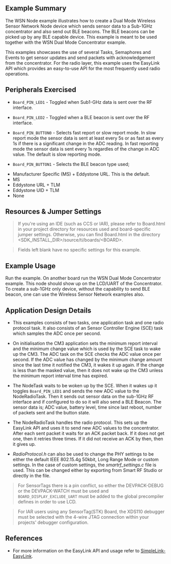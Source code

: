 ## Example Summary

The WSN Node example illustrates how to create a Dual Mode Wireless Sensor
Network Node device which sends sensor data to a Sub-1GHz concentrator and
also send out BLE beacons. The BLE beacons can be picked up by any BLE capable
device. This example is meant to be used together with the WSN Dual Mode
Concentrator example.

This examples showcases the use of several Tasks, Semaphores and Events to
get sensor updates and send packets with acknowledgement from the concentrator.
For the radio layer, this example uses the EasyLink API which provides an
easy-to-use API for the most frequently used radio operations.

## Peripherals Exercised

* `Board_PIN_LED1` - Toggled when Sub1-GHz data is sent over the RF interface.

* `Board_PIN_LED2` - Toggled when a BLE beacon is sent over the RF interface.

* `Board_PIN_BUTTON0` - Selects fast report or slow report mode. In slow report
mode the sensor data is sent at least every 5s or as fast as every 1s if there
is a significant change in the ADC reading. In fast reporting mode the sensor
data is sent every 1s regardles of the change in ADC value. The default is slow
reporting mode.

* `Board_PIN_BUTTON1` - Selects the BLE beacon type used;

 - Manufacturer Specific (MS) + Eddystone URL. This is the default.
 - MS
 - Eddystone URL + TLM
 - Eddystone UID + TLM
 - None

## Resources & Jumper Settings

> If you're using an IDE (such as CCS or IAR), please refer to Board.html in your project
directory for resources used and board-specific jumper settings. Otherwise, you can find
Board.html in the directory &lt;SDK_INSTALL_DIR&gt;/source/ti/boards/&lt;BOARD&gt;.

> Fields left blank have no specific settings for this example.

## Example Usage

Run the example. On another board run the WSN Dual Mode Concentrator example.
This node should show up on the LCD/UART of the Concentrator. To create a sub-1GHz only device, without the capability to send BLE beacon, one can use the Wireless Sensor Network examples also.

## Application Design Details

* This examples consists of two tasks, one application task and one radio
protocol task. It also consists of an Sensor Controller Engine (SCE) task which
samples the ADC once per second.

* On initialisation the CM3 application sets the minimum report interval and
the minimum change value which is used by the SCE task to wake up the CM3. The
ADC task on the SCE checks the ADC value once per second. If the ADC value has
changed by the minimum change amount since the last time it notified the CM3,
it wakes it up again. If the change is less than the masked value, then it
does not wake up the CM3 unless the minimum report interval time has expired.

* The NodeTask waits to be woken up by the SCE. When it wakes up it toggles
`Board_PIN_LED1` and sends the new ADC value to the NodeRadioTask. Then it sends out
sensor data on the sub-1GHz RF interface and if configured to do so it will also send a BLE Beacon. The sensor data is; ADC value, battery level, time since last
reboot, number of packets sent and the button state.

* The NodeRadioTask handles the radio protocol. This sets up the EasyLink
API and uses it to send new ADC values to the concentrator. After each sent
packet it waits for an ACK packet back. If it does not get one, then it retries
three times. If it did not receive an ACK by then, then it gives up.

* *RadioProtocol.h* can also be used to change the
PHY settings to be either the default IEEE 802.15.4g 50kbit,
Long Range Mode or custom settings. In the case of custom settings,
the *smartrf_settings.c* file is used. This can be changed either
by exporting from Smart RF Studio or directly in the file.

> For SensorTags there is a pin conflict, so either the DEVPACK-DEBUG or the DEVPACK-WATCH must be used
and `BOARD_DISPLAY_EXCLUDE_UART` must be added to the global precompiler defines in order to use LCD.

> For IAR users using any SensorTag(STK) Board, the XDS110 debugger must be
selected with the 4-wire JTAG connection within your projects' debugger
configuration.


## References

* For more information on the EasyLink API and usage refer to [SimpleLink-EasyLink](http://processors.wiki.ti.com/index.php/SimpleLink-EasyLink).